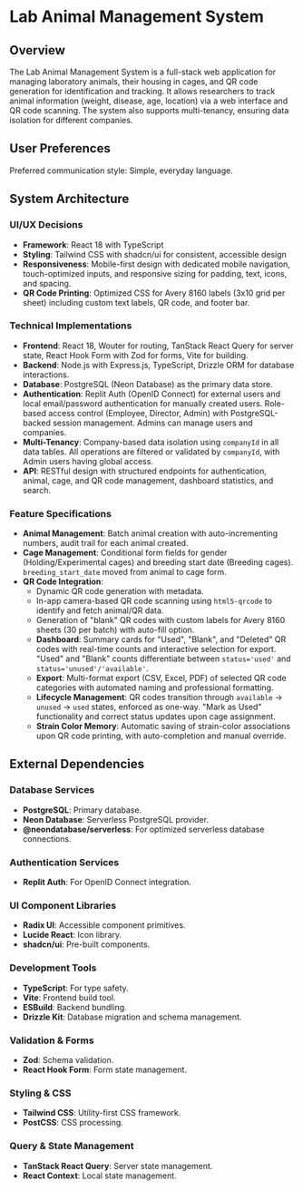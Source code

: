 # Lab Animal Management System

## Overview

The Lab Animal Management System is a full-stack web application for managing laboratory animals, their housing in cages, and QR code generation for identification and tracking. It allows researchers to track animal information (weight, disease, age, location) via a web interface and QR code scanning. The system also supports multi-tenancy, ensuring data isolation for different companies.

## User Preferences

Preferred communication style: Simple, everyday language.

## System Architecture

### UI/UX Decisions
- **Framework**: React 18 with TypeScript
- **Styling**: Tailwind CSS with shadcn/ui for consistent, accessible design
- **Responsiveness**: Mobile-first design with dedicated mobile navigation, touch-optimized inputs, and responsive sizing for padding, text, icons, and spacing.
- **QR Code Printing**: Optimized CSS for Avery 8160 labels (3x10 grid per sheet) including custom text labels, QR code, and footer bar.

### Technical Implementations
- **Frontend**: React 18, Wouter for routing, TanStack React Query for server state, React Hook Form with Zod for forms, Vite for building.
- **Backend**: Node.js with Express.js, TypeScript, Drizzle ORM for database interactions.
- **Database**: PostgreSQL (Neon Database) as the primary data store.
- **Authentication**: Replit Auth (OpenID Connect) for external users and local email/password authentication for manually created users. Role-based access control (Employee, Director, Admin) with PostgreSQL-backed session management. Admins can manage users and companies.
- **Multi-Tenancy**: Company-based data isolation using `companyId` in all data tables. All operations are filtered or validated by `companyId`, with Admin users having global access.
- **API**: RESTful design with structured endpoints for authentication, animal, cage, and QR code management, dashboard statistics, and search.

### Feature Specifications
- **Animal Management**: Batch animal creation with auto-incrementing numbers, audit trail for each animal created.
- **Cage Management**: Conditional form fields for gender (Holding/Experimental cages) and breeding start date (Breeding cages). `breeding_start_date` moved from animal to cage form.
- **QR Code Integration**:
    - Dynamic QR code generation with metadata.
    - In-app camera-based QR code scanning using `html5-qrcode` to identify and fetch animal/QR data.
    - Generation of "blank" QR codes with custom labels for Avery 8160 sheets (30 per batch) with auto-fill option.
    - **Dashboard**: Summary cards for "Used", "Blank", and "Deleted" QR codes with real-time counts and interactive selection for export. "Used" and "Blank" counts differentiate between `status='used'` and `status='unused'/'available'`.
    - **Export**: Multi-format export (CSV, Excel, PDF) of selected QR code categories with automated naming and professional formatting.
    - **Lifecycle Management**: QR codes transition through `available` → `unused` → `used` states, enforced as one-way. "Mark as Used" functionality and correct status updates upon cage assignment.
    - **Strain Color Memory**: Automatic saving of strain-color associations upon QR code printing, with auto-completion and manual override.

## External Dependencies

### Database Services
- **PostgreSQL**: Primary database.
- **Neon Database**: Serverless PostgreSQL provider.
- **@neondatabase/serverless**: For optimized serverless database connections.

### Authentication Services
- **Replit Auth**: For OpenID Connect integration.

### UI Component Libraries
- **Radix UI**: Accessible component primitives.
- **Lucide React**: Icon library.
- **shadcn/ui**: Pre-built components.

### Development Tools
- **TypeScript**: For type safety.
- **Vite**: Frontend build tool.
- **ESBuild**: Backend bundling.
- **Drizzle Kit**: Database migration and schema management.

### Validation & Forms
- **Zod**: Schema validation.
- **React Hook Form**: Form state management.

### Styling & CSS
- **Tailwind CSS**: Utility-first CSS framework.
- **PostCSS**: CSS processing.

### Query & State Management
- **TanStack React Query**: Server state management.
- **React Context**: Local state management.